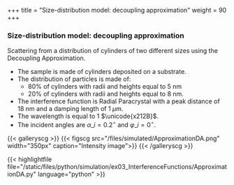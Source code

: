 +++
title = "Size-distribution model: decoupling approximation"
weight = 90
+++

### Size-distribution model: decoupling approximation

Scattering from a distribution of cylinders of two different sizes using the Decoupling Approximation.

* The sample is made of cylinders deposited on a substrate.
* The distribution of particles is made of:
  * 80% of cylinders with radii and heights equal to $5$ nm
  * 20% of cylinders with radii and heights equal to $8$ nm.
* The interference function is Radial Paracrystal with a peak distance of $18$ nm and a damping length of $1$ $\mu$m.
* The wavelength is equal to $1$ $\unicode{x212B}$.
* The incident angles are $\alpha\_i = 0.2 ^{\circ}$ and $\varphi\_i = 0^{\circ}$.

{{< galleryscg >}}
{{< figscg src="/files/simulated/ApproximationDA.png" width="350px" caption="Intensity image">}}
{{< /galleryscg >}}

{{< highlightfile file="/static/files/python/simulation/ex03_InterferenceFunctions/ApproximationDA.py" language="python" >}}
